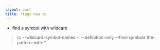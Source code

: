 ```yaml
---
layout: post
title: rtags how to
---
```


* find a symbol with wildcard  

> rc --wildcard-symbol-names -I --definition-only  --find-symbols  the-pattern-with-*
